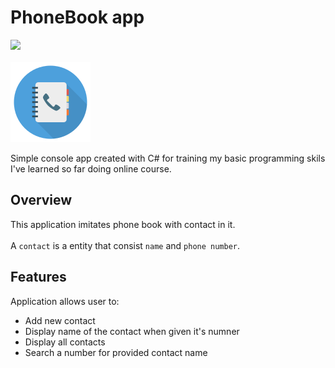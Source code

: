 # PhoneBook app

![](https://img.shields.io/badge/Version-1.0.0-green?logo=csharp)<br /><br />
![](https://github.com/solracss/Phonebook/blob/master/img/phone-book.png)<br />

Simple console app created with C# for training my basic programming skils I've learned so far doing online course.

## Overview

This application imitates phone book with contact in it.<br />
<br />
A `contact` is a entity that consist `name` and `phone number`.<br />

## Features

Application allows user to:

- Add new contact
- Display name of the contact when given it's numner
- Display all contacts
- Search a number for provided contact name
